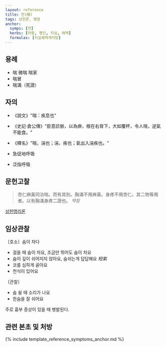 ```yaml
---
layout: reference
title: 천(喘)
tags: 상한론, 병증
anchor:
  symps: [천]
  herbs: [마황, 행인, 지실, 해백]
  formulas: [지실해백계지탕]
---
```



## 용례

* 喘 微喘 喘家
* 喘冒
* 喘滿（死證）

## 자의

* 《說文》"喘：疾息也"
* 《史記·倉公傳》"臣意診脈，以為痹，根在右脅下，大如覆杯，令人喘，逆氣不能食。"
* 《釋名》"喘，湍也；湍，疾也；氣出入湍疾也。"

* 急促地呼吸
* 泛指呼吸


## 문헌고찰

> 杏仁麻黃同治喘。而有其別。胸滿不用麻黃。身疼不用杏仁。其二物等用者。以有胸滿身疼二證也。 _약징_

[상한명리론]({{site.baseurl}}{{reference/Books/Etc/상한명리론}}#천)

## 임상관찰

〔호소〕숨이 차다

* 걸을 때 숨이 차요, 조금만 뛰어도 숨이 차요
* 숨이 깊이 쉬어지지 않아요, 숨쉬는게 답답해요 _短氣_
* 코를 심하게 골아요
* 천식이 있어요

〔관찰〕

* 숨 쉴 때 소리가 나요
* 한숨을 잘 쉬어요

주로 흉부 증상이 있을 때 병발된다.


## 관련 본초 및 처방


{% include template_reference_symptoms_anchor.md %}
